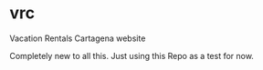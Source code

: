 vrc
===

Vacation Rentals Cartagena website

Completely new to all this. Just using this Repo as a test for now.
